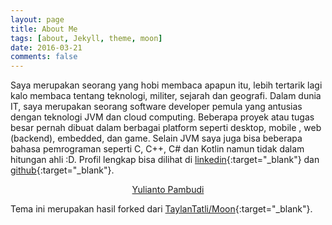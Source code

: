 ```yaml
---
layout: page
title: About Me
tags: [about, Jekyll, theme, moon]
date: 2016-03-21
comments: false
---
```


Saya merupakan seorang yang hobi membaca apapun itu, lebih tertarik lagi kalo membaca tentang teknologi, militer, sejarah dan geografi. Dalam dunia IT, saya merupakan seorang software developer pemula yang antusias dengan teknologi JVM dan cloud computing. Beberapa proyek atau tugas besar pernah dibuat dalam berbagai platform seperti desktop, mobile , web (backend), embedded, dan game. Selain JVM saya juga bisa beberapa bahasa pemrograman seperti C, C++, C# dan Kotlin namun tidak dalam hitungan ahli :D. Profil lengkap bisa dilihat di [linkedin](https://www.linkedin.com/in/yulianto-pambudi/){:target="_blank"} dan [github](https://github.com/pevensey/){:target="_blank"}.





<script type="text/javascript" src="https://platform.linkedin.com/badges/js/profile.js" async defer></script>    
<div class="LI-profile-badge" align="center" data-version="v1" data-size="large" data-locale="in_ID" data-type="vertical" data-theme="dark" data-vanity="yulianto-pambudi"><a class="LI-simple-link" href='https://id.linkedin.com/in/yulianto-pambudi?trk=profile-badge'>Yulianto Pambudi</a></div>

Tema ini merupakan hasil forked dari [TaylanTatli/Moon](https://github.com/TaylanTatli/Moon){:target="_blank"}.